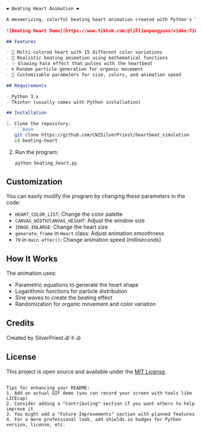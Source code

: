 ```markdown
❤️ Beating Heart Animation ❤️

A mesmerizing, colorful beating heart animation created with Python's Tkinter. This program generates a dynamic heart that pulsates with random color patterns, surrounded by a glowing halo effect.
 
![Beating Heart Demo](https://www.tiktok.com/@lillianpangyuan/video/7164773729732496641?is_from_webapp=1&sender_device=pc) 

## Features

- 🎨 Multi-colored heart with 15 different color variations
- 💓 Realistic beating animation using mathematical functions
- ✨ Glowing halo effect that pulses with the heartbeat
- 🌀 Random particle generation for organic movement
- 📝 Customizable parameters for size, colors, and animation speed

## Requirements

- Python 3.x
- Tkinter (usually comes with Python installation)

## Installation

1. Clone the repository:
   ```bash
   git clone https://github.com/CNZSilverPriest/heartbeat_simulation
   cd beating-heart
   ```

2. Run the program:
   ```bash
   python beating_heart.py
   ```

## Customization

You can easily modify the program by changing these parameters in the code:

- `HEART_COLOR_LIST`: Change the color palette
- `CANVAS_WIDTH`/`CANVAS_HEIGHT`: Adjust the window size
- `IMAGE_ENLARGE`: Change the heart size
- `generate_frame` in `Heart` class: Adjust animation smoothness
- `70` in `main.after()`: Change animation speed (milliseconds)

## How It Works

The animation uses:
- Parametric equations to generate the heart shape
- Logarithmic functions for particle distribution
- Sine waves to create the beating effect
- Randomization for organic movement and color variation

## Credits

Created by SilverPriest ᏊˊꈊˋᏊ

## License

This project is open source and available under the [MIT License](LICENSE).
```

Tips for enhancing your README:
1. Add an actual GIF demo (you can record your screen with tools like LICEcap)
2. Consider adding a "Contributing" section if you want others to help improve it
3. You might add a "Future Improvements" section with planned features
4. For a more professional look, add shields.io badges for Python version, license, etc.

